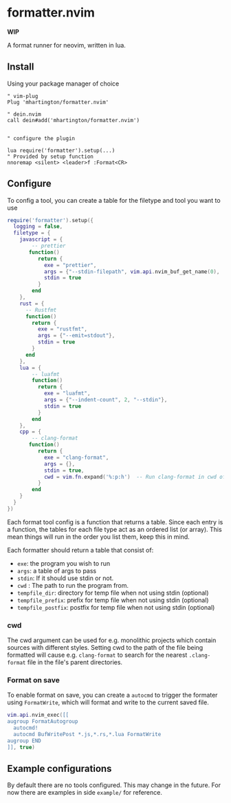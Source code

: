 # formatter.nvim

**WIP**

A format runner for neovim, written in lua.

## Install

Using your package manager of choice

```vim
" vim-plug
Plug 'mhartington/formatter.nvim'

" dein.nvim
call dein#add('mhartington/formatter.nvim')


" configure the plugin

lua require('formatter').setup(...)
" Provided by setup function
nnoremap <silent> <leader>f :Format<CR>
```

## Configure

To config a tool, you can create a table for the filetype and tool you want to use

```lua
require('formatter').setup({
  logging = false,
  filetype = {
    javascript = {
        -- prettier
       function()
          return {
            exe = "prettier",
            args = {"--stdin-filepath", vim.api.nvim_buf_get_name(0), '--single-quote'},
            stdin = true
          }
        end
    },
    rust = {
      -- Rustfmt
      function()
        return {
          exe = "rustfmt",
          args = {"--emit=stdout"},
          stdin = true
        }
      end
    },
    lua = {
        -- luafmt
        function()
          return {
            exe = "luafmt",
            args = {"--indent-count", 2, "--stdin"},
            stdin = true
          }
        end
    },
    cpp = {
        -- clang-format
       function()
          return {
            exe = "clang-format",
            args = {},
            stdin = true,
            cwd = vim.fn.expand('%:p:h')  -- Run clang-format in cwd of the file.
          }
        end
    }
  }
})
```

Each format tool config is a function that returns a table.
Since each entry is a function, the tables for each file type act as an ordered list (or array).
This mean things will run in the order you list them, keep this in mind.

Each formatter should return a table that consist of:
- `exe`: the program you wish to run
- `args`: a table of args to pass
- `stdin`: If it should use stdin or not.
- `cwd` : The path to run the program from.
- `tempfile_dir`:  directory for temp file when not using stdin (optional)
- `tempfile_prefix`:  prefix for temp file when not using stdin (optional)
- `tempfile_postfix`:  postfix for temp file when not using stdin (optional)

### cwd

The cwd argument can be used for e.g. monolithic projects which contain sources with different styles.
Setting cwd to the path of the file being formatted will cause e.g. `clang-format` to search for the
nearest `.clang-format` file in the file's parent directories.

### Format on save

To enable format on save, you can create a `autocmd` to trigger the formater using `FormatWrite`, which will format and write to the current saved file.

```lua
vim.api.nvim_exec([[
augroup FormatAutogroup
  autocmd!
  autocmd BufWritePost *.js,*.rs,*.lua FormatWrite
augroup END
]], true)
```

## Example configurations

By default there are no tools configured. This may change in the future. For now there are examples in side `example/` for reference.
